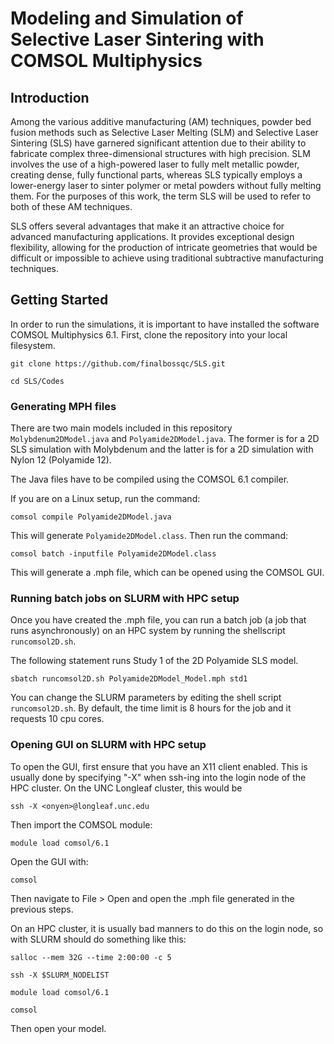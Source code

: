 # Modeling and Simulation of Selective Laser Sintering with COMSOL Multiphysics

## Introduction

Among the various additive manufacturing (AM) techniques, powder bed fusion methods such as Selective Laser Melting (SLM) and Selective Laser Sintering (SLS) have garnered significant attention due to their ability to fabricate complex three-dimensional structures with high precision. SLM involves the use of a high-powered laser to fully melt metallic powder, creating dense, fully functional parts, whereas SLS typically employs a lower-energy laser to sinter polymer or metal powders without fully melting them. For the purposes of this work, the term SLS will be used to refer to both of these AM techniques.

SLS offers several advantages that make it an attractive choice for advanced manufacturing applications. It provides exceptional design flexibility, allowing for the production of intricate geometries that would be difficult or impossible to achieve using traditional subtractive manufacturing techniques.

## Getting Started

In order to run the simulations, it is important to have installed the software COMSOL Multiphysics 6.1. First, clone the repository into your local filesystem.

```git clone https://github.com/finalbossqc/SLS.git```

```cd SLS/Codes```

### Generating MPH files

There are two main models included in this repository ```Molybdenum2DModel.java``` and ```Polyamide2DModel.java```. The former is for a 2D SLS simulation with Molybdenum and the latter is for a 2D simulation with Nylon 12 (Polyamide 12). 

The Java files have to be compiled using the COMSOL 6.1 compiler. 

If you are on a Linux setup, run the command:

```comsol compile Polyamide2DModel.java```

This will generate ```Polyamide2DModel.class```. Then run the command:

```comsol batch -inputfile Polyamide2DModel.class```

This will generate a .mph file, which can be opened using the COMSOL GUI. 

### Running batch jobs on SLURM with HPC setup

Once you have created the .mph file, you can run a batch job (a job that runs asynchronously) on an HPC system by running the shellscript ```runcomsol2D.sh```. 

The following statement runs Study 1 of the 2D Polyamide SLS model.

```sbatch runcomsol2D.sh Polyamide2DModel_Model.mph std1```

You can change the SLURM parameters by editing the shell script ```runcomsol2D.sh```. By default, the time limit is 8 hours for the job and it requests 10 cpu cores.

### Opening GUI on SLURM with HPC setup

To open the GUI, first ensure that you have an X11 client enabled. This is usually done by specifying "-X" when ssh-ing into the login node of the HPC cluster. On the UNC Longleaf cluster, this would be

```ssh -X <onyen>@longleaf.unc.edu```

Then import the COMSOL module:

```module load comsol/6.1```

Open the GUI with:

```comsol```

Then navigate to File > Open and open the .mph file generated in the previous steps.

On an HPC cluster, it is usually bad manners to do this on the login node, so with SLURM should do something like this:

```salloc --mem 32G --time 2:00:00 -c 5```

```ssh -X $SLURM_NODELIST```

```module load comsol/6.1```

```comsol```

Then open your model.
